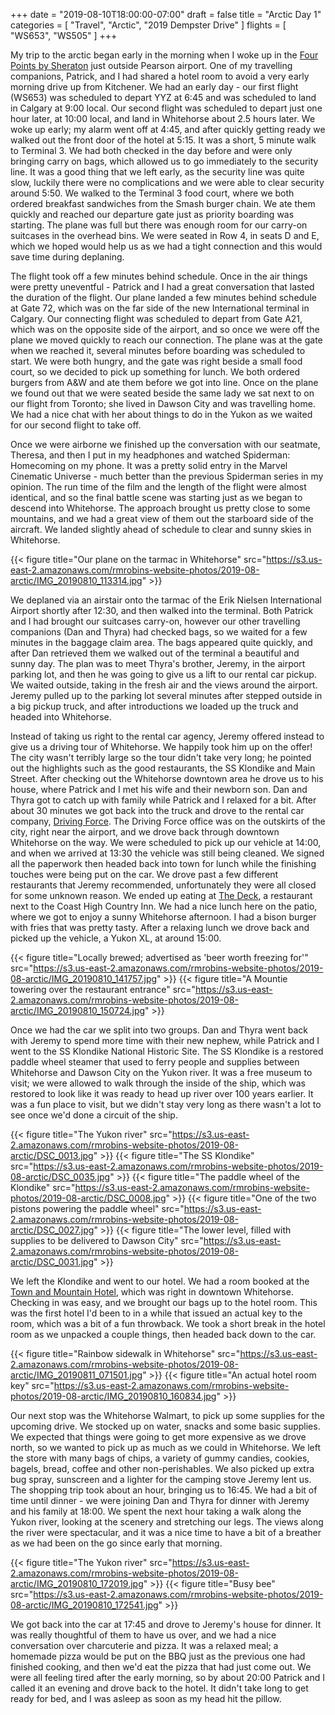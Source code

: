 +++
date = "2019-08-10T18:00:00-07:00"
draft = false
title = "Arctic Day 1"
categories = [ "Travel", "Arctic", "2019 Dempster Drive" ]
flights = [ "WS653", "WS505" ]
+++

My trip to the arctic began early in the morning when I woke up in the [Four Points by Sheraton](https://www.marriott.com/hotels/travel/yyzpa-four-points-toronto-airport/) just outside Pearson airport. One of my travelling companions, Patrick, and I had shared a hotel room to avoid a very early morning drive up from Kitchener. We had an early day - our first flight (WS653) was scheduled to depart YYZ at 6:45 and was scheduled to land in Calgary at 9:00 local. Our second flight was scheduled to depart just one hour later, at 10:00 local, and land in Whitehorse about 2.5 hours later. We woke up early; my alarm went off at 4:45, and after quickly getting ready we walked out the front door of the hotel at 5:15. It was a short, 5 minute walk to Terminal 3. We had both checked in the day before and were only bringing carry on bags, which allowed us to go immediately to the security line. It was a good thing that we left early, as the security line was quite slow, luckily there were no complications and we were able to clear security around 5:50. We walked to the Terminal 3 food court, where we both ordered breakfast sandwiches from the Smash burger chain. We ate them quickly and reached our departure gate just as priority boarding was starting. The plane was full but there was enough room for our carry-on suitcases in the overhead bins. We were seated in Row 4, in seats D and E, which we hoped would help us as we had a tight connection and this would save time during deplaning.

The flight took off a few minutes behind schedule. Once in the air things were pretty uneventful - Patrick and I had a great conversation that lasted the duration of the flight. Our plane landed a few minutes behind schedule at Gate 72, which was on the far side of the new International terminal in Calgary. Our connecting flight was scheduled to depart from Gate A21, which was on the opposite side of the airport, and so once we were off the plane we moved quickly to reach our connection. The plane was at the gate when we reached it, several minutes before boarding was scheduled to start. We were both hungry, and the gate was right beside a small food court, so we decided to pick up something for lunch. We both ordered burgers from A&W and ate them before we got into line. Once on the plane we found out that we were seated beside the same lady we sat next to on our flight from Toronto; she lived in Dawson City and was travelling home. We had a nice chat with her about things to do in the Yukon as we waited for our second flight to take off.

Once we were airborne we finished up the conversation with our seatmate, Theresa, and then I put in my headphones and watched Spiderman: Homecoming on my phone. It was a pretty solid entry in the Marvel Cinematic Universe - much better than the previous Spiderman series in my opinion. The run time of the film and the length of the flight were almost identical, and so the final battle scene was starting just as we began to descend into Whitehorse. The approach brought us pretty close to some mountains, and we had a great view of them out the starboard side of the aircraft. We landed slightly ahead of schedule to clear and sunny skies in Whitehorse.

{{< figure title="Our plane on the tarmac in Whitehorse" src="https://s3.us-east-2.amazonaws.com/rmrobins-website-photos/2019-08-arctic/IMG_20190810_113314.jpg" >}}

We deplaned via an airstair onto the tarmac of the Erik Nielsen International Airport shortly after 12:30, and then walked into the terminal. Both Patrick and I had brought our suitcases carry-on, however our other travelling companions (Dan and Thyra) had checked bags, so we waited for a few minutes in the baggage claim area. The bags appeared quite quickly, and after Dan retrieved them we walked out of the terminal a beautiful and sunny day. The plan was to meet Thyra's brother, Jeremy, in the airport parking lot, and then he was going to give us a lift to our rental car pickup. We waited outside, taking in the fresh air and the views around the airport. Jeremy pulled up to the parking lot several minutes after stepped outside in a big pickup truck, and after introductions we loaded up the truck and headed into Whitehorse.

Instead of taking us right to the rental car agency, Jeremy offered instead to give us a driving tour of Whitehorse. We happily took him up on the offer! The city wasn't terribly large so the tour didn't take very long; he pointed out the highlights such as the good restaurants, the SS Klondike and Main Street. After checking out the Whitehorse downtown area he drove us to his house, where Patrick and I met his wife and their newborn son. Dan and Thyra got to catch up with family while Patrick and I relaxed for a bit. After about 30 minutes we got back into the truck and drove to the rental car company, [Driving Force](https://www.drivingforce.ca/en/). The Driving Force office was on the outskirts of the city, right near the airport, and we drove back through downtown Whitehorse on the way. We were scheduled to pick up our vehicle at 14:00, and when we arrived at 13:30 the vehicle was still being cleaned. We signed all the paperwork then headed back into town for lunch while the finishing touches were being put on the car. We drove past a few different restaurants that Jeremy recommended, unfortunately they were all closed for some unknown reason. We ended up eating at [The Deck](https://www.coasthotels.com/hotels/yukon/whitehorse/coast-high-country-inn/dining/), a restaurant next to the Coast High Country Inn. We had a nice lunch here on the patio, where we got to enjoy a sunny Whitehorse afternoon. I had a bison burger with fries that was pretty tasty. After a relaxing lunch we drove back and picked up the vehicle, a Yukon XL, at around 15:00.

{{< figure title="Locally brewed; advertised as 'beer worth freezing for'" src="https://s3.us-east-2.amazonaws.com/rmrobins-website-photos/2019-08-arctic/IMG_20190810_141757.jpg" >}}
{{< figure title="A Mountie towering over the restaurant entrance" src="https://s3.us-east-2.amazonaws.com/rmrobins-website-photos/2019-08-arctic/IMG_20190810_150724.jpg" >}}

Once we had the car we split into two groups. Dan and Thyra went back with Jeremy to spend more time with their new nephew, while Patrick and I went to the SS Klondike National Historic Site. The SS Klondike is a restored paddle wheel steamer that used to ferry people and supplies between Whitehorse and Dawson City on the Yukon river. It was a free museum to visit; we were allowed to walk through the inside of the ship, which was restored to look like it was ready to head up river over 100 years earlier. It was a fun place to visit, but we didn't stay very long as there wasn't a lot to see once we'd done a circuit of the ship.

{{< figure title="The Yukon river" src="https://s3.us-east-2.amazonaws.com/rmrobins-website-photos/2019-08-arctic/DSC_0013.jpg" >}}
{{< figure title="The SS Klondike" src="https://s3.us-east-2.amazonaws.com/rmrobins-website-photos/2019-08-arctic/DSC_0035.jpg" >}}
{{< figure title="The paddle wheel of the Klondike" src="https://s3.us-east-2.amazonaws.com/rmrobins-website-photos/2019-08-arctic/DSC_0008.jpg" >}}
{{< figure title="One of the two pistons powering the paddle wheel" src="https://s3.us-east-2.amazonaws.com/rmrobins-website-photos/2019-08-arctic/DSC_0027.jpg" >}}
{{< figure title="The lower level, filled with supplies to be delivered to Dawson City" src="https://s3.us-east-2.amazonaws.com/rmrobins-website-photos/2019-08-arctic/DSC_0031.jpg" >}}

We left the Klondike and went to our hotel. We had a room booked at the [Town and Mountain Hotel](http://townmountain.com/), which was right in downtown Whitehorse. Checking in was easy, and we brought our bags up to the hotel room. This was the first hotel I'd been to in a while that issued an actual key to the room, which was a bit of a fun throwback. We took a short break in the hotel room as we unpacked a couple things, then headed back down to the car.

{{< figure title="Rainbow sidewalk in Whitehorse" src="https://s3.us-east-2.amazonaws.com/rmrobins-website-photos/2019-08-arctic/IMG_20190811_071501.jpg" >}}
{{< figure title="An actual hotel room key" src="https://s3.us-east-2.amazonaws.com/rmrobins-website-photos/2019-08-arctic/IMG_20190810_160834.jpg" >}}

Our next stop was the Whitehorse Walmart, to pick up some supplies for the upcoming drive. We stocked up on water, snacks and some basic supplies. We expected that things were going to get more expensive as we drove north, so we wanted to pick up as much as we could in Whitehorse. We left the store with many bags of chips, a variety of gummy candies, cookies, bagels, bread, coffee and other non-perishables. We also picked up extra bug spray, sunscreen and a lighter for the camping stove Jeremy lent us. The shopping trip took about an hour, bringing us to 16:45. We had a bit of time until dinner - we were joining Dan and Thyra for dinner with Jeremy and his family at 18:00. We spent the next hour taking a walk along the Yukon river, looking at the scenery and stretching our legs. The views along the river were spectacular, and it was a nice time to have a bit of a breather as we had been on the go since early that morning.

{{< figure title="The Yukon river" src="https://s3.us-east-2.amazonaws.com/rmrobins-website-photos/2019-08-arctic/IMG_20190810_172019.jpg" >}}
{{< figure title="Busy bee" src="https://s3.us-east-2.amazonaws.com/rmrobins-website-photos/2019-08-arctic/IMG_20190810_172541.jpg" >}}

We got back into the car at 17:45 and drove to Jeremy's house for dinner. It was really thoughtful of them to have us over, and we had a nice conversation over charcuterie and pizza. It was a relaxed meal; a homemade pizza would be put on the BBQ just as the previous one had finished cooking, and then we'd eat the pizza that had just come out. We were all feeling tired after the early morning, so by about 20:00 Patrick and I called it an evening and drove back to the hotel. It didn't take long to get ready for bed, and I was asleep as soon as my head hit the pillow.
